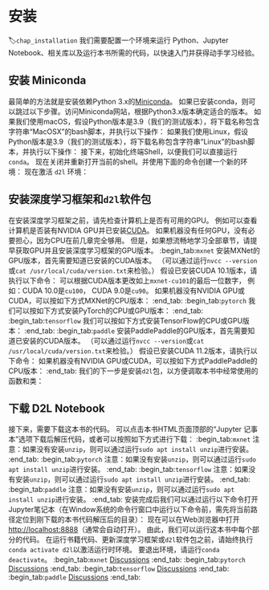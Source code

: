 # 安装
:label:`chap_installation`
我们需要配置一个环境来运行 Python、Jupyter Notebook、相关库以及运行本书所需的代码，以快速入门并获得动手学习经验。
## 安装 Miniconda
最简单的方法就是安装依赖Python 3.x的[Miniconda](https://conda.io/en/latest/miniconda.html)。
如果已安装conda，则可以跳过以下步骤。访问Miniconda网站，根据Python3.x版本确定适合的版本。
如果我们使用macOS，假设Python版本是3.9（我们的测试版本），将下载名称包含字符串“MacOSX”的bash脚本，并执行以下操作：
如果我们使用Linux，假设Python版本是3.9（我们的测试版本），将下载名称包含字符串“Linux”的bash脚本，并执行以下操作：
接下来，初始化终端Shell，以便我们可以直接运行`conda`。
现在关闭并重新打开当前的shell。并使用下面的命令创建一个新的环境：
现在激活 `d2l` 环境：
## 安装深度学习框架和`d2l`软件包
在安装深度学习框架之前，请先检查计算机上是否有可用的GPU。
例如可以查看计算机是否装有NVIDIA GPU并已安装[CUDA](https://developer.nvidia.com/cuda-downloads)。
如果机器没有任何GPU，没有必要担心，因为CPU在前几章完全够用。
但是，如果想流畅地学习全部章节，请提早获取GPU并且安装深度学习框架的GPU版本。
:begin_tab:`mxnet`
安装MXNet的GPU版本，首先需要知道已安装的CUDA版本。
（可以通过运行`nvcc --version`或`cat /usr/local/cuda/version.txt`来检验。）
假设已安装CUDA 10.1版本，请执行以下命令：
可以根据CUDA版本更改如上`mxnet-cu101`的最后一位数字，
例如：CUDA 10.0是`cu100`， CUDA 9.0是`cu90`。
如果机器没有NVIDIA GPU或CUDA，可以按如下方式MXNet的CPU版本：
:end_tab:
:begin_tab:`pytorch`
我们可以按如下方式安装PyTorch的CPU或GPU版本：
:end_tab:
:begin_tab:`tensorflow`
我们可以按如下方式安装TensorFlow的CPU或GPU版本：
:end_tab:
:begin_tab:`paddle`
安装PaddlePaddle的GPU版本，首先需要知道已安装的CUDA版本。
（可以通过运行`nvcc --version`或`cat /usr/local/cuda/version.txt`来检验。）
假设已安装CUDA 11.2版本，请执行以下命令：
如果机器没有NVIDIA GPU或CUDA，可以按如下方式PaddlePaddle的CPU版本：
:end_tab:
我们的下一步是安装`d2l`包，以方便调取本书中经常使用的函数和类：
## 下载 D2L Notebook
接下来，需要下载这本书的代码。
可以点击本书HTML页面顶部的“Jupyter 记事本”选项下载后解压代码，或者可以按照如下方式进行下载：
:begin_tab:`mxnet`
注意：如果没有安装`unzip`，则可以通过运行`sudo apt install unzip`进行安装。
:end_tab:
:begin_tab:`pytorch`
注意：如果没有安装`unzip`，则可以通过运行`sudo apt install unzip`进行安装。
:end_tab:
:begin_tab:`tensorflow`
注意：如果没有安装`unzip`，则可以通过运行`sudo apt install unzip`进行安装。
:end_tab:
:begin_tab:`paddle`
注意：如果没有安装`unzip`，则可以通过运行`sudo apt install unzip`进行安装。
:end_tab:
安装完成后我们可以通过运行以下命令打开Jupyter笔记本（在Window系统的命令行窗口中运行以下命令前，需先将当前路径定位到刚下载的本书代码解压后的目录）：
现在可以在Web浏览器中打开<http://localhost:8888>（通常会自动打开）。
由此，我们可以运行这本书中每个部分的代码。
在运行书籍代码、更新深度学习框架或`d2l`软件包之前，请始终执行`conda activate d2l`以激活运行时环境。
要退出环境，请运行`conda deactivate`。
:begin_tab:`mxnet`
[Discussions](https://discuss.d2l.ai/t/2082)
:end_tab:
:begin_tab:`pytorch`
[Discussions](https://discuss.d2l.ai/t/2083)
:end_tab:
:begin_tab:`tensorflow`
[Discussions](https://discuss.d2l.ai/t/2084)
:end_tab:
:begin_tab:`paddle`
[Discussions](https://discuss.d2l.ai/t/11679)
:end_tab:
